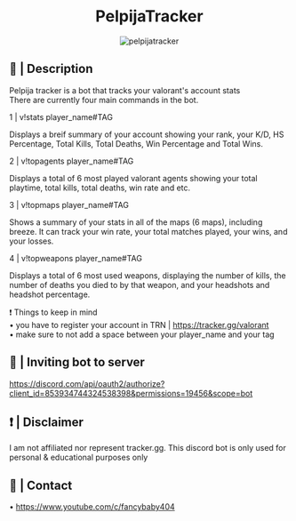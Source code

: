<div align="center">
  <h1>PelpijaTracker</h1>
</div>

<p align="center">
  <img src="https://user-images.githubusercontent.com/53817791/122109066-8855e180-ce4f-11eb-947e-10a73147585d.jpg" alt="pelpijatracker"/>
</p>

## 📝 | Description
Pelpija tracker is a bot that tracks your valorant's account stats <br />
There are currently four main commands in the bot.

1 | v!stats player_name#TAG

Displays a breif summary of your account showing your rank, your K/D, HS Percentage, Total Kills, Total Deaths, Win Percentage and Total Wins.

2 | v!topagents player_name#TAG

Displays a total of 6 most played valorant agents showing your total playtime, total kills, total deaths, win rate and etc.

3 | v!topmaps player_name#TAG

Shows a summary of your stats in all of the maps (6 maps), including breeze. It can track your win rate, your total matches played, your wins, and your losses.

4 | v!topweapons player_name#TAG

Displays a total of 6 most used weapons, displaying the number of kills, the number of deaths you died to by that weapon, and your headshots and headshot percentage.

❗ Things to keep in mind<br />
• you have to register your account in TRN | https://tracker.gg/valorant<br />
• make sure to not add a space between your player_name and your tag<br />

## 📂 | Inviting bot to server
https://discord.com/api/oauth2/authorize?client_id=853934744324538398&permissions=19456&scope=bot
## ❗ | Disclaimer
I am not affiliated nor represent tracker.gg. 
This discord bot is only used for personal & educational purposes only
## 👥 | Contact
• https://www.youtube.com/c/fancybaby404
